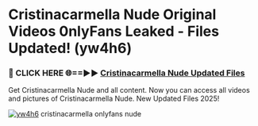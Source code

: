 # Cristinacarmella Nude Original Videos 0nlyFans Leaked - Files Updated! (yw4h6)

<h3>🔴 CLICK HERE 🌐==►► <a href="https://tinyurl.com/5h6xmrr3" rel="nofollow">Cristinacarmella Nude Updated Files</a></h3>

Get Cristinacarmella Nude and all content. Now you can access all videos and pictures of Cristinacarmella Nude. New Updated Files 2025!

[![yw4h6](https://i.imgur.com/KVD873Z.gif)](https://tinyurl.com/5h6xmrr3)
cristinacarmella onlyfans nude